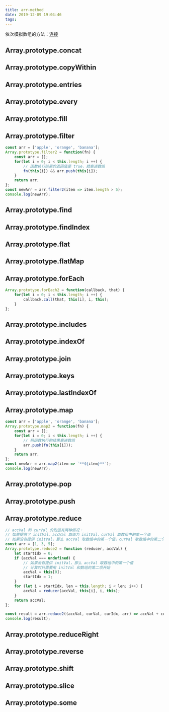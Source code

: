 ```yaml
---
title: arr-method
date: 2019-12-09 19:04:46
tags:
---
```


依次模拟数组的方法：[连接](https://developer.mozilla.org/zh-CN/docs/Web/JavaScript/Reference/Global_Objects/Array)

## Array.prototype.concat

## Array.prototype.copyWithin

## Array.prototype.entries

## Array.prototype.every

## Array.prototype.fill

## Array.prototype.filter

```javascript
const arr = ['apple', 'orange', 'banana'];
Array.prototype.filter2 = function(fn) {
    const arr = [];
    for(let i = 0; i < this.length; i ++) {
        // 函数执行结果的返回值是 true，就塞进数组
        fn(this[i]) && arr.push(this[i]);
    }
    return arr;
};
const newArr = arr.filter2(item => item.length > 5);
console.log(newArr);
```

## Array.prototype.find

## Array.prototype.findIndex

## Array.prototype.flat

## Array.prototype.flatMap

## Array.prototype.forEach

```javascript
Array.prototype.forEach2 = function(callback, that) {
    for(let i = 0; i < this.length; i ++) {
        callback.call(that, this[i], i, this);
    }
};
```

## Array.prototype.includes

## Array.prototype.indexOf

## Array.prototype.join

## Array.prototype.keys

## Array.prototype.lastIndexOf

## Array.prototype.map

```javascript
const arr = ['apple', 'orange', 'banana'];
Array.prototype.map2 = function(fn) {
    const arr = [];
    for(let i = 0; i < this.length; i ++) {
        // 把函数执行的结果塞进数组
        arr.push(fn(this[i]));
    }
    return arr;
};
const newArr = arr.map2(item => `**${item}**`);
console.log(newArr);
```

## Array.prototype.pop

## Array.prototype.push

## Array.prototype.reduce

```javascript
// accVal 和 curVal 的取值有两种情况：
// 如果提供了 initVal，accVal 取值为 initVal，curVal 取数组中的第一个值
// 如果没有提供 initVal，那么 accVal 取数组中的第一个值，curVal 取数组中的第二个值
const arr = [1, 3, 5];
Array.prototype.reduce2 = function (reducer, accVal) {
    let startIdx = 0;
    if (accVal === undefined) {
        // 如果没有提供 initVal，那么 accVal 取数组中的第一个值
        // 计算时只需要用 initVal 和数组的第二项开始
        accVal = this[0];
        startIdx = 1;
    }
    for (let i = startIdx, len = this.length; i < len; i++) {
        accVal = reducer(accVal, this[i], i, this);
    }
    return accVal;
};

const result = arr.reduce2((accVal, curVal, curIdx, arr) => accVal + curVal);
console.log(result);
```

## Array.prototype.reduceRight

## Array.prototype.reverse

## Array.prototype.shift

## Array.prototype.slice

## Array.prototype.some